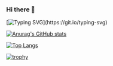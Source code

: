 ### Hi there 👋
[![Typing SVG](https://readme-typing-svg.herokuapp.com?font=Fira+Code&pause=1000&width=435&lines=Hello%2C+My+Frined!+Welcome!)](https://git.io/typing-svg)

[![Anurag's GitHub stats](https://github-readme-stats.vercel.app/api?username=LingJinT&show_icons=true&count_private=true)](https://github.com/anuraghazra/github-readme-stats)

[![Top Langs](https://github-readme-stats.vercel.app/api/top-langs/?username=LingJinT&layout=compact)](https://github.com/anuraghazra/github-readme-stats)

[![trophy](https://github-profile-trophy.vercel.app/?username=LingJinT&rank=-C,-B)](https://github.com/ryo-ma/github-profile-trophy)


<!--
**LingJinT/LingJinT** is a ✨ _special_ ✨ repository because its `README.md` (this file) appears on your GitHub profile.

Here are some ideas to get you started:

- 🔭 I’m currently working on ...
- 🌱 I’m currently learning ...
- 👯 I’m looking to collaborate on ...
- 🤔 I’m looking for help with ...
- 💬 Ask me about ...
- 📫 How to reach me: ...
- 😄 Pronouns: ...
- ⚡ Fun fact: ...
-->
